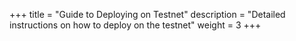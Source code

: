 +++
title = "Guide to Deploying on Testnet"
description = "Detailed instructions on how to deploy on the testnet"
weight = 3
+++
